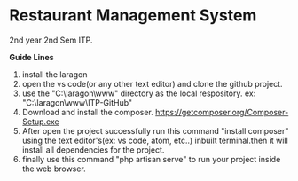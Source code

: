 # Restaurant Management System
2nd year 2nd Sem ITP.


**Guide Lines**

1. install the laragon
2. open the vs code(or any other text editor) and clone the github project.
3. use the  "C:\laragon\www" directory as the local respository.
  ex: "C:\laragon\www\ITP-GitHub"
4. Download and install the composer. https://getcomposer.org/Composer-Setup.exe
5. After open the project successfully run this command "install composer" using the text editor's(ex: vs code, atom, etc..) inbuilt          terminal.then it will install all dependencies for the project.
6. finally use this command "php artisan serve" to run your project inside the web browser.
